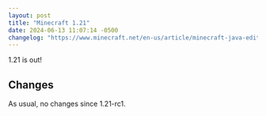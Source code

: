 ```yaml
---
layout: post
title: "Minecraft 1.21"
date: 2024-06-13 11:07:14 -0500
changelog: "https://www.minecraft.net/en-us/article/minecraft-java-edition-1-21"
---
```


1.21 is out!

## Changes

As usual, no changes since 1.21-rc1.

